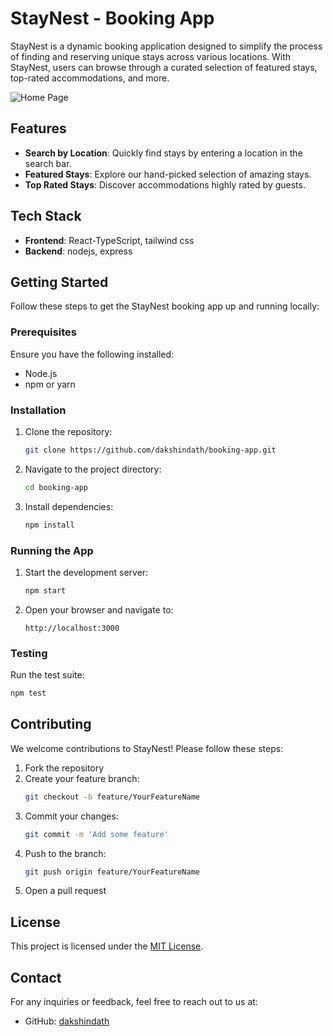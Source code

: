 # StayNest - Booking App

StayNest is a dynamic booking application designed to simplify the process of finding and reserving unique stays across various locations. With StayNest, users can browse through a curated selection of featured stays, top-rated accommodations, and more.

![Home Page](https://github.com/github-copilot/chat/attachments/6abec317-b3ee-4177-a17e-4154964021ed)

## Features

- **Search by Location**: Quickly find stays by entering a location in the search bar.
- **Featured Stays**: Explore our hand-picked selection of amazing stays.
- **Top Rated Stays**: Discover accommodations highly rated by guests.

## Tech Stack

- **Frontend**: React-TypeScript, tailwind css
- **Backend**: nodejs, express

## Getting Started

Follow these steps to get the StayNest booking app up and running locally:

### Prerequisites
Ensure you have the following installed:
- Node.js
- npm or yarn

### Installation

1. Clone the repository:
   ```bash
   git clone https://github.com/dakshindath/booking-app.git
   ```

2. Navigate to the project directory:
   ```bash
   cd booking-app
   ```

3. Install dependencies:
   ```bash
   npm install
   ```

### Running the App

1. Start the development server:
   ```bash
   npm start
   ```

2. Open your browser and navigate to:
   ```
   http://localhost:3000
   ```

### Testing

Run the test suite:
```bash
npm test
```

## Contributing

We welcome contributions to StayNest! Please follow these steps:

1. Fork the repository
2. Create your feature branch:
   ```bash
   git checkout -b feature/YourFeatureName
   ```
3. Commit your changes:
   ```bash
   git commit -m 'Add some feature'
   ```
4. Push to the branch:
   ```bash
   git push origin feature/YourFeatureName
   ```
5. Open a pull request

## License

This project is licensed under the [MIT License](LICENSE).

## Contact

For any inquiries or feedback, feel free to reach out to us at:
- GitHub: [dakshindath](https://github.com/dakshindath)
